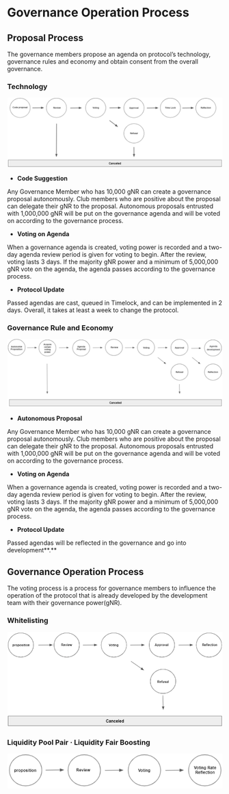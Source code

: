 # Governance Operation Process

## **Proposal Process**

The governance members propose an agenda on protocol’s technology, governance rules and economy and obtain consent from the overall governance.

### **Technology**

![](<../.gitbook/assets/image (17) (1).png>)

* **Code Suggestion**

Any Governance Member who has 10,000 gNR can create a governance proposal autonomously. Club members who are positive about the proposal can delegate their gNR to the proposal. Autonomous proposals entrusted with 1,000,000 gNR will be put on the governance agenda and will be voted on according to the governance process.

* **Voting on Agenda**

When a governance agenda is created, voting power is recorded and a two-day agenda review period is given for voting to begin. After the review, voting lasts 3 days. If the majority gNR power and a minimum of 5,000,000 gNR vote on the agenda, the agenda passes according to the governance process.

* **Protocol Update**

Passed agendas are cast, queued in Timelock, and can be implemented in 2 days. Overall, it takes at least a week to change the protocol.

### **Governance Rule and Economy**

![](<../.gitbook/assets/image (32) (1).png>)

* **Autonomous Proposal**

Any Governance Member who has 10,000 gNR can create a governance proposal autonomously. Club members who are positive about the proposal can delegate their gNR to the proposal. Autonomous proposals entrusted with 1,000,000 gNR will be put on the governance agenda and will be voted on according to the governance process.

* **Voting on Agenda**

When a governance agenda is created, voting power is recorded and a two-day agenda review period is given for voting to begin. After the review, voting lasts 3 days. If the majority gNR power and a minimum of 5,000,000 gNR vote on the agenda, the agenda passes according to the governance process.

* **Protocol Update**

Passed agendas will be reflected in the governance and go into development**.**

## Governance Operation Process

The voting process is a process for governance members to influence the operation of the protocol that is already developed by the development team with their governance power(gNR).

### **Whitelisting**

![](<../.gitbook/assets/image (23).png>)

### Liquidity Pool Pair  · Liquidity Fair Boosting

![](<../.gitbook/assets/image (38).png>)
